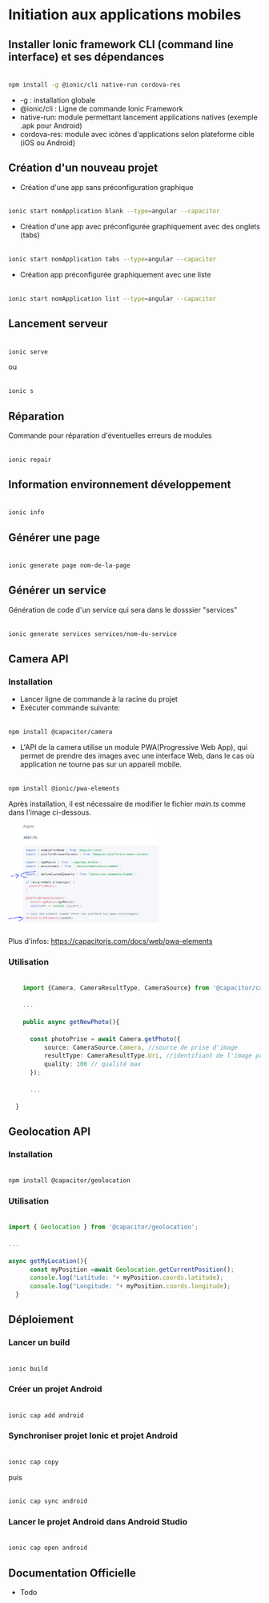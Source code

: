 # Initiation aux applications mobiles 

## Installer Ionic framework CLI (command line interface)  et ses dépendances

```bash

npm install -g @ionic/cli native-run cordova-res

```

* -g : installation globale 
* @ionic/cli : Ligne de commande Ionic Framework
* native-run: module permettant lancement applications natives (exemple .apk pour Android)
* cordova-res: module avec icônes d'applications selon plateforme cible (iOS ou Android)


## Création d'un nouveau projet


* Création d'une app sans préconfiguration graphique

```bash

ionic start nomApplication blank --type=angular --capacitor 

``` 

* Création d'une app avec préconfigurée graphiquement avec des onglets (tabs)


```bash

ionic start nomApplication tabs --type=angular --capacitor 

``` 

* Création app préconfigurée graphiquement avec une liste
```bash

ionic start nomApplication list --type=angular --capacitor 

``` 

## Lancement serveur 

```bash

ionic serve 
``` 
ou 

```bash

ionic s 

``` 

## Réparation 

Commande pour réparation d'éventuelles erreurs de modules 

```bash

ionic repair

``` 
## Information environnement développement

```bash

ionic info

``` 


## Générer une page 

```bash

ionic generate page nom-de-la-page

```

## Générer un service 

Génération de code d'un service qui sera dans le dosssier "services"

```bash

ionic generate services services/nom-du-service

```

## Camera API 


### Installation 

* Lancer ligne de commande à la racine du projet 
* Exécuter commande suivante: 
```bash

npm install @capacitor/camera

```
* L'API de la camera utilise un module PWA(Progressive Web App), qui permet de prendre des images avec une interface Web, dans le cas où application ne tourne pas sur un appareil mobile.

```bash

npm install @ionic/pwa-elements

```
Après installation, il est nécessaire de modifier le fichier *main.ts* comme dans l'image ci-dessous.

<img src="./assets/docs/pwa-import.PNG" alt="Image utilisation defineCustomElements" title="Utilisation Module pwa-elements" width="300px">

Plus d'infos: https://capacitorjs.com/docs/web/pwa-elements 


### Utilisation


```typescript

    import {Camera, CameraResultType, CameraSource} from '@capacitor/camera'

    ...

    public async getNewPhoto(){

      const photoPrise = await Camera.getPhoto({
          source: CameraSource.Camera, //source de prise d'image
          resultType: CameraResultType.Uri, //identifiant de l'image prise
          quality: 100 // qualité max
      });

      ...

  }


```

## Geolocation API

### Installation 

```bash

npm install @capacitor/geolocation

```

### Utilisation

```typescript

import { Geolocation } from '@capacitor/geolocation';

...

async getMyLocation(){
      const myPosition =await Geolocation.getCurrentPosition();
      console.log("Latitude: "+ myPosition.coords.latitude); 
      console.log("Longitude: "+ myPosition.coords.longitude);
  }

```


## Déploiement 

### Lancer un build


```bash

ionic build

``` 


### Créer un projet Android

```bash

ionic cap add android

``` 

### Synchroniser projet Ionic et projet Android

```bash

ionic cap copy

``` 
puis 

```bash

ionic cap sync android 

``` 

### Lancer le projet Android dans Android Studio

```bash

ionic cap open android 

``` 


## Documentation Officielle

* Todo 


  
  


